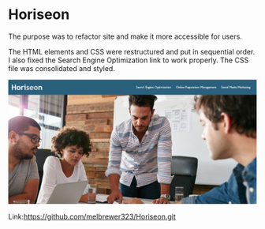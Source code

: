 # Horiseon

The purpose was to refactor site and make it more accessible for users.

The HTML elements and CSS were restructured and put in sequential order. I also fixed the Search Engine Optimization link to work properly. The CSS file was consolidated and styled.

![screenshot](./assets/images/screenshot.PNG)

Link:https://github.com/melbrewer323/Horiseon.git


